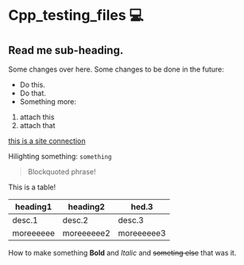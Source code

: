 # Cpp_testing_files :computer:
## Read me sub-heading.

Some changes over here.
Some changes to be done in the future:

+ Do this.
+ Do that.
 + Something more:
  1. attach this
  2. attach that

[this is a site connection]()

Hilighting something: `something`

>Blockquoted phrase!

This is a table!

|heading1|heading2|hed.3|
|---|---|---|
| desc.1 | desc.2 | desc.3 |
|moreeeeee|moreeeeee2|moreeeeee3|

How to make something **Bold** and *Italic* and ~~someting else~~ that was it.
